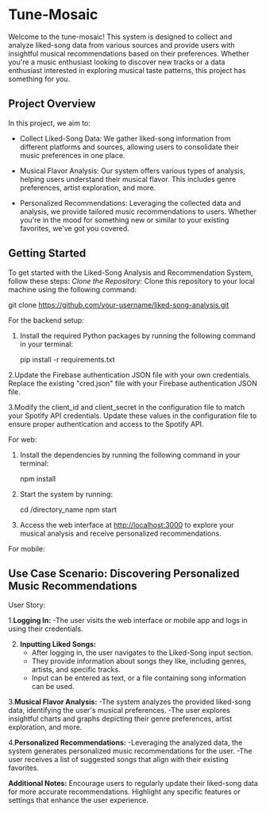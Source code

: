 # Tune-Mosaic

Welcome to the tune-mosaic! This system is designed to collect and analyze liked-song data from various sources and provide users with insightful musical recommendations based on their preferences. Whether you're a music enthusiast looking to discover new tracks or a data enthusiast interested in exploring musical taste patterns, this project has something for you.

## Project Overview

In this project, we aim to:

- Collect Liked-Song Data: We gather liked-song information from different platforms and sources, allowing users to consolidate their music preferences in one place.

- Musical Flavor Analysis: Our system offers various types of analysis, helping users understand their musical flavor. This includes genre preferences, artist exploration, and more.

- Personalized Recommendations: Leveraging the collected data and analysis, we provide tailored music recommendations to users. Whether you're in the mood for something new or similar to your existing favorites, we've got you covered.

## Getting Started

To get started with the Liked-Song Analysis and Recommendation System, follow these steps:
 *Clone the Repository:* Clone this repository to your local machine using the following command:

   
   git clone https://github.com/your-username/liked-song-analysis.git
   
For the backend setup:

1. Install the required Python packages by running the following command in your terminal:

   pip install -r requirements.txt
   
2.Update the Firebase authentication JSON file with your own credentials. Replace the existing "cred.json" file with your Firebase authentication JSON file.


3.Modify the client_id and client_secret in the configuration file to match your Spotify API credentials. Update these values in the configuration file to ensure proper authentication and access to the Spotify API.
   

For web: 
1. Install the dependencies by running the following command in your terminal:

   npm install


2. Start the system by running:
   
   cd /directory_name
   npm start
   

3. Access the web interface at [http://localhost:3000](http://localhost:3000) to explore your musical analysis and receive personalized recommendations.


For mobile: 


## Use Case Scenario: Discovering Personalized Music Recommendations
User Story: 

1.**Logging In:**
   -The user visits the web interface or mobile app and logs in using their credentials.

2. **Inputting Liked Songs:**
   - After logging in, the user navigates to the Liked-Song input section.
   - They provide information about songs they like, including genres, artists, and specific        tracks.
   - Input can be entered as text, or a file containing song information can be used.

3.**Musical Flavor Analysis:**
   -The system analyzes the provided liked-song data, identifying the user's musical preferences.
   -The user explores insightful charts and graphs depicting their genre preferences, artist        exploration, and more.

4.**Personalized Recommendations:**
   -Leveraging the analyzed data, the system generates personalized music recommendations for       the user.
   -The user receives a list of suggested songs that align with their existing favorites.
     

**Additional Notes:**
Encourage users to regularly update their liked-song data for more accurate recommendations.
Highlight any specific features or settings that enhance the user experience.



